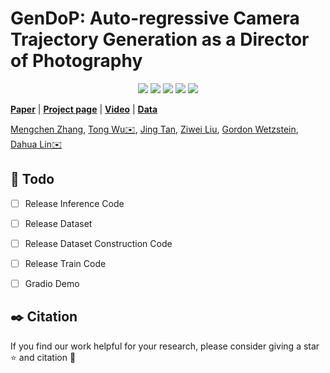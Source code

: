 # GenDoP: Auto-regressive Camera Trajectory Generation as a Director of Photography


<p align="center">
<a href="TODO"><img src="https://img.shields.io/badge/arXiv-Paper-<color>"></a>
<a href="TODO"><img src="https://img.shields.io/badge/Project-Website-red"></a>
<a href="TODO"><img src="https://img.shields.io/static/v1?label=Demo&message=Video&color=orange"></a>
<a href="TODO"><img src="https://img.shields.io/static/v1?label=Dataset&message=Data&color=yellow"></a>
<a href="" target='_blank'>
<img src="https://visitor-badge.laobi.icu/badge?page_id=TODO" />
</a>
</p>

[**Paper**](TODO) | [**Project page**](TODO) | [**Video**](TODO) | [**Data**](TODO) 

[Mengchen Zhang](https://kszpxxzmc.github.io), [Tong Wu✉️](https://wutong16.github.io), [Jing Tan](https://sparkstj.github.io/), [Ziwei Liu](https://liuziwei7.github.io/), [Gordon Wetzstein](https://stanford.edu/~gordonwz/), [Dahua Lin✉️](http://dahua.site/)


## 📆 Todo
- [ ] Release Inference Code 
- [ ] Release Dataset
- [ ] Release Dataset Construction Code
- [ ] Release Train Code
- [ ] Gradio Demo


## ✒️ Citation
If you find our work helpful for your research, please consider giving a star ⭐ and citation 📝

```bibtex

```
